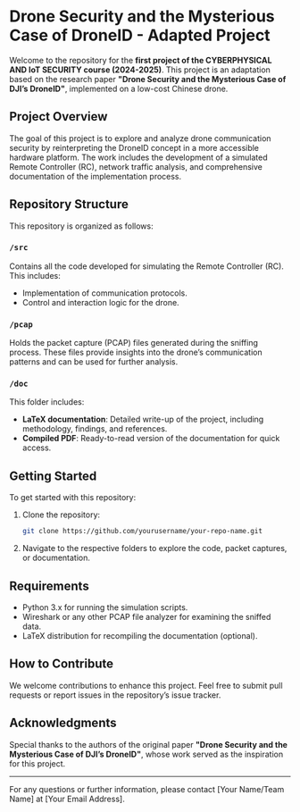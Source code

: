 # Drone Security and the Mysterious Case of DroneID - Adapted Project

Welcome to the repository for the **first project of the CYBERPHYSICAL AND IoT SECURITY course (2024-2025)**. This project is an adaptation based on the research paper **"Drone Security and the Mysterious Case of DJI’s DroneID"**, implemented on a low-cost Chinese drone.

## Project Overview
The goal of this project is to explore and analyze drone communication security by reinterpreting the DroneID concept in a more accessible hardware platform. The work includes the development of a simulated Remote Controller (RC), network traffic analysis, and comprehensive documentation of the implementation process.

## Repository Structure
This repository is organized as follows:

### `/src`
Contains all the code developed for simulating the Remote Controller (RC). This includes:
- Implementation of communication protocols.
- Control and interaction logic for the drone.

### `/pcap`
Holds the packet capture (PCAP) files generated during the sniffing process. These files provide insights into the drone’s communication patterns and can be used for further analysis.

### `/doc`
This folder includes:
- **LaTeX documentation**: Detailed write-up of the project, including methodology, findings, and references.
- **Compiled PDF**: Ready-to-read version of the documentation for quick access.

## Getting Started
To get started with this repository:
1. Clone the repository:  
   ```bash
   git clone https://github.com/yourusername/your-repo-name.git
   ```
2. Navigate to the respective folders to explore the code, packet captures, or documentation.

## Requirements
- Python 3.x for running the simulation scripts.
- Wireshark or any other PCAP file analyzer for examining the sniffed data.
- LaTeX distribution for recompiling the documentation (optional).

## How to Contribute
We welcome contributions to enhance this project. Feel free to submit pull requests or report issues in the repository’s issue tracker.

## Acknowledgments
Special thanks to the authors of the original paper **"Drone Security and the Mysterious Case of DJI’s DroneID"**, whose work served as the inspiration for this project.

---

For any questions or further information, please contact [Your Name/Team Name] at [Your Email Address].

